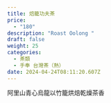 ```yaml
---
title: 焙籠功夫茶
price:
  - "180"
description: "Roast Oolong "
draft: false
weight: 25
categories:
  - 茶類
  - 手奉 台灣茶（熱）
date: 2024-04-24T08:11:20.607Z
---
```

阿里山青心烏龍以竹籠烘焙乾燥茶香